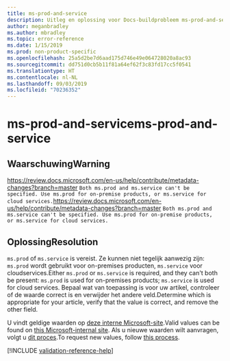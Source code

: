 ```yaml
---
title: ms-prod-and-service
description: Uitleg en oplossing voor Docs-buildprobleem ms-prod-and-service
author: meganbradley
ms.author: mbradley
ms.topic: error-reference
ms.date: 1/15/2019
ms.prod: non-product-specific
ms.openlocfilehash: 25a5d2be7d6aad175d746e49e064728020a8ac93
ms.sourcegitcommit: dd751d0cb5b11f81a64ef62f3c83fd17cc5f0541
ms.translationtype: HT
ms.contentlocale: nl-NL
ms.lasthandoff: 09/03/2019
ms.locfileid: "70236352"
---
```

# <a name="ms-prod-and-service"></a><span data-ttu-id="67037-103">ms-prod-and-service</span><span class="sxs-lookup"><span data-stu-id="67037-103">ms-prod-and-service</span></span>

## <a name="warning"></a><span data-ttu-id="67037-104">Waarschuwing</span><span class="sxs-lookup"><span data-stu-id="67037-104">Warning</span></span>
<span data-ttu-id="67037-105">https://review.docs.microsoft.com/en-us/help/contribute/metadata-changes?branch=master `Both ms.prod and ms.service can't be specified. Use ms.prod for on-premise products, or ms.service for cloud services.`</span><span class="sxs-lookup"><span data-stu-id="67037-105">https://review.docs.microsoft.com/en-us/help/contribute/metadata-changes?branch=master `Both ms.prod and ms.service can't be specified. Use ms.prod for on-premise products, or ms.service for cloud services.`</span></span>

## <a name="resolution"></a><span data-ttu-id="67037-106">Oplossing</span><span class="sxs-lookup"><span data-stu-id="67037-106">Resolution</span></span>

<span data-ttu-id="67037-107">`ms.prod` of `ms.service` is vereist. Ze kunnen niet tegelijk aanwezig zijn: `ms.prod` wordt gebruikt voor on-premises producten, `ms.service` voor cloudservices.</span><span class="sxs-lookup"><span data-stu-id="67037-107">Either `ms.prod` or `ms.service` is required, and they can't both be present: `ms.prod` is used for on-premises products; `ms.service` is used for cloud services.</span></span> <span data-ttu-id="67037-108">Bepaal wat van toepassing is voor uw artikel, controleer of de waarde correct is en verwijder het andere veld.</span><span class="sxs-lookup"><span data-stu-id="67037-108">Determine which is appropriate for your article, verify that the value is correct, and remove the other field.</span></span>

<span data-ttu-id="67037-109">U vindt geldige waarden op [deze interne Microsoft-site](https://docsmetadatatool.azurewebsites.net/allowlists).</span><span class="sxs-lookup"><span data-stu-id="67037-109">Valid values can be found on [this Microsoft-internal site](https://docsmetadatatool.azurewebsites.net/allowlists).</span></span> <span data-ttu-id="67037-110">Als u nieuwe waarden wilt aanvragen, volgt u [dit proces](https://review.docs.microsoft.com/en-us/help/contribute/metadata-changes?branch=master).</span><span class="sxs-lookup"><span data-stu-id="67037-110">To request new values, follow [this process](https://review.docs.microsoft.com/en-us/help/contribute/metadata-changes?branch=master).</span></span>

<!--make sure to add this file to your includes folder and verify the path-->
[!INCLUDE [validation-reference-help](includes/validation-reference-help.md)]
